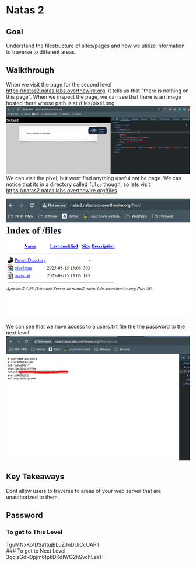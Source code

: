 # Natas 2
## Goal
Understand the filestructure of sites/pages and how we utilize information to traverse to different areas.

## Walkthrough
When we visit the page for the second level https://natas2.natas.labs.overthewire.org, it tells us that "there is nothing on this page". When we inspect the page, we can see that there is an image hosted there whose path is at /files/pixel.png 
![natas 2 inspect](../docs/images/natas2_0.png)
We can visit the pixel, but wont find anything useful ont he page. We can notice that its in a directory called `files` though, so lets visit https://natas2.natas.labs.overthewire.org/files
 
![natas 2 files](../docs/images/natas2_1.png)

We can see that we have access to a users.txt file the the password to the next level
![natas 2 files](../docs/images/natas2_2.png)


## Key Takeaways
Dont allow users to traverse to areas of your web server that are unauthorized to them.

## Password
### To get to This Level
<div class="blurred-text">
TguMNxKo1DSa1tujBLuZJnDUlCcUAPlI
</div>
### To get to Next Level
<div class="blurred-text">
3gqisGdR0pjm6tpkDKdIWO2hSvchLeYH
</div>



